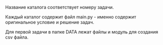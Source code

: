 Название каталога соответствует номеру задачи.

Каждый каталог содержит файл main.py - именно содержит оригинальное условие и решение задач.

Для первой задачи в папке DATA лежат файлы и модуль для создания csv файла.
